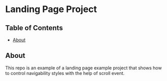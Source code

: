 # Landing Page Project

## Table of Contents

* [About](#about)

## About

This repo is an example of a landing page example project that shows how to control navigability styles with the help of scroll event.
